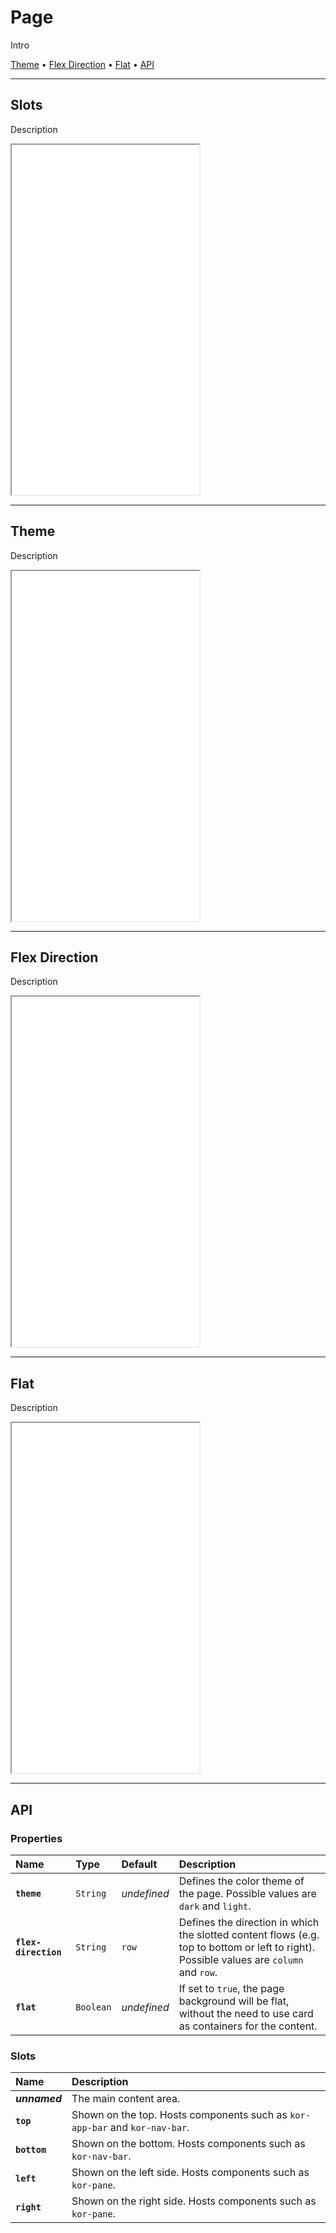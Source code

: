 # Page

Intro

[Theme](components/page#theme) • [Flex Direction](components/page#flex-direction) • [Flat](components/page#flat) • [API](components/page#api)

---

## Slots

Description

<iframe src="./assets/docs/components/page/slots.html" height="560px"></iframe>

---

## Theme

Description

<iframe src="./assets/docs/components/page/theme.html" height="560px"></iframe>


---

## Flex Direction

Description

<iframe src="./assets/docs/components/page/flex-direction.html" height="560px"></iframe>


---

## Flat

Description

<iframe src="./assets/docs/components/page/flat.html" height="560px"></iframe>

---

## API

### Properties

| Name | Type | Default | Description |
| :-- | :-- | :-- | :-- |
| **`theme`** | `String` | _undefined_ | Defines the color theme of the page. Possible values are `dark` and `light`. |
| **`flex-direction`** | `String` | `row` | Defines the direction in which the slotted content flows (e.g. top to bottom or left to right). Possible values are `column` and `row`. |
| **`flat`** | `Boolean` | _undefined_ | If set to `true`, the page background will be flat, without the need to use card as containers for the content. |

### Slots

| Name | Description |
| :-- | :-- |
| **_unnamed_** | The main content area. |
| **`top`** | Shown on the top. Hosts components such as `kor-app-bar` and `kor-nav-bar`. |
| **`bottom`** | Shown on the bottom. Hosts components such as `kor-nav-bar`. |
| **`left`** | Shown on the left side. Hosts components such as `kor-pane`. |
| **`right`** | Shown on the right side. Hosts components such as `kor-pane`. |
